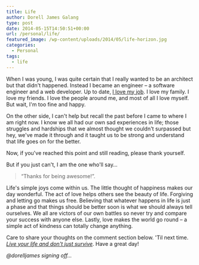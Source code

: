 ```yaml
---
title: Life
author: Dorell James Galang
type: post
date: 2014-05-15T14:50:51+00:00
url: /personal/life/
featured_image: /wp-content/uploads/2014/05/life-horizon.jpg
categories:
  - Personal
tags:
  - life
---
```


When I was young, I was quite certain that I really wanted to be an architect but that didn't happened. Instead I became an engineer &#8211; a software engineer and a web developer. Up to date, <a href="http://dorellwp.localhost/personal/do-the-work-you-love/" target="_blank">I love my job</a>. I love my family. I love my friends. I love the people around me, and most of all I love myself. But wait, I'm too fine and happy. <span class="wp-font-emots-emo-happy"></span>

On the other side, I can't help but recall the past before I came to where I am right now. I know we all had our own sad experiences in life; those struggles and hardships that we almost thought we couldn't surpassed but hey, we've made it through and it taught us to be strong and understand that life goes on for the better.

Now, if you've reached this point and still reading, please thank yourself. <span class="wp-font-emots-emo-happy"></span>

But if you just can't, I am the one who'll say&#8230;

> &#8220;Thanks for being awesome!&#8221;.

Life's simple joys come within us. The little thought of happiness makes our day wonderful. The act of love helps others see the beauty of life. Forgiving and letting go makes us free. Believing that whatever happens in life is just a phase and that things should be better soon is what we should always tell ourselves. We all are victors of our own battles so never try and compare your success with anyone else. Lastly, love makes the world go round &#8211; a simple act of kindness can totally change anything.

Care to share your thoughts on the comment section below. 'Til next time. <a href="http://dorellwp.localhost/personal/this-is-your-life/" target="_blank"><em>Live your life and don't just survive</em></a>. Have a great day! <span class="wp-font-emots-emo-grin"></span>

_@dorelljames signing off&#8230;_
